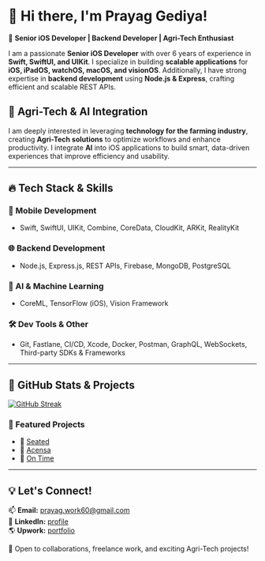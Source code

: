 # 👋 Hi there, I'm Prayag Gediya!

🚀 **Senior iOS Developer | Backend Developer | Agri-Tech Enthusiast**

I am a passionate **Senior iOS Developer** with over 6 years of experience in **Swift, SwiftUI, and UIKit**. I specialize in building **scalable applications** for **iOS, iPadOS, watchOS, macOS, and visionOS**. Additionally, I have strong expertise in **backend development** using **Node.js & Express**, crafting efficient and scalable REST APIs.

## 🌱 Agri-Tech & AI Integration
I am deeply interested in leveraging **technology for the farming industry**, creating **Agri-Tech solutions** to optimize workflows and enhance productivity. I integrate **AI** into iOS applications to build smart, data-driven experiences that improve efficiency and usability.

---

## 🔥 Tech Stack & Skills
### 🎨 Mobile Development
- Swift, SwiftUI, UIKit, Combine, CoreData, CloudKit, ARKit, RealityKit  

### 🌐 Backend Development
- Node.js, Express.js, REST APIs, Firebase, MongoDB, PostgreSQL  

### 🤖 AI & Machine Learning
- CoreML, TensorFlow (iOS), Vision Framework  

### 🛠️ Dev Tools & Other
- Git, Fastlane, CI/CD, Xcode, Docker, Postman, GraphQL, WebSockets, Third-party SDKs & Frameworks  

---

## 📌 GitHub Stats & Projects
[![GitHub Streak](https://streak-stats.demolab.com?user=gediyaprayag&theme=prussian&short_numbers=true)](https://git.io/streak-stats)

### 🚀 Featured Projects
- 📱 [Seated](https://apps.apple.com/in/app/seated-seating-plans-dining/id1601137387)
- 📱 [Acensa](https://apps.apple.com/in/app/acensa-health/id1628889110)
- 📱 [On Time](https://apps.apple.com/us/app/ontime-plan-your-day/id6467190891)

---

## 💡 Let's Connect!
📫 **Email:** prayag.work60@gmail.com  
💼 **LinkedIn:** [profile](https://www.linkedin.com/in/%EF%A3%BF-prayag-gediya-380314145/)    
🌎 **Upwork:** [portfolio](https://www.upwork.com/freelancers/~01eab71240ed2222f1)  

💙 Open to collaborations, freelance work, and exciting Agri-Tech projects!


